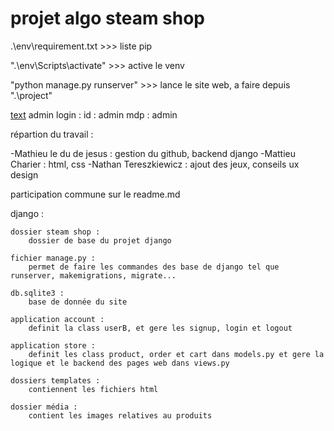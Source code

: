 # projet algo steam shop

.\env\requirement.txt >>> liste pip

".\env\Scripts\activate" >>> active le venv

"python manage.py runserver" >>> lance le site web, a faire depuis ".\project\"

[text](http://127.0.0.1:8000/admin/)
admin login :
    id : admin 
    mdp : admin


répartion du travail :

-Mathieu le du de jesus : gestion du github, backend django
-Mattieu Charier : html, css
-Nathan Tereszkiewicz : ajout des jeux, conseils ux design

participation commune sur le readme.md

django :

    dossier steam shop : 
        dossier de base du projet django
    
    fichier manage.py :
        permet de faire les commandes des base de django tel que runserver, makemigrations, migrate...

    db.sqlite3 : 
        base de donnée du site

    application account : 
        definit la class userB, et gere les signup, login et logout

    application store : 
        definit les class product, order et cart dans models.py et gere la logique et le backend des pages web dans views.py

    dossiers templates : 
        contiennent les fichiers html
    
    dossier média : 
        contient les images relatives au produits
    
